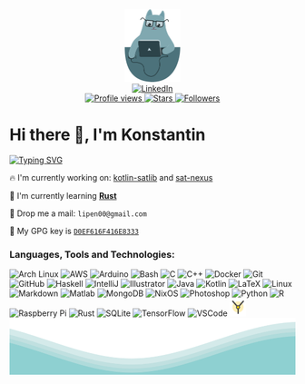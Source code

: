 <div id="header" align="center">
  <img src="assets/cat-arch.png" height="128"/>
  <div id="badges">
    <a href="https://www.linkedin.com/in/kchukharev/">
        <img src="https://img.shields.io/badge/LinkedIn-blue?style=for-the-badge&logo=linkedin&logoColor=white" alt="LinkedIn"/>
    </a>
  </div>
  <div id="stats">
    <a href="https://github.com/Lipen">
      <img src="https://komarev.com/ghpvc/?username=Lipen" alt="Profile views"/>
    </a>
    <a href="https://github.com/Lipen?tab=repositories&q=&type=source&language=&sort=stargazers">
      <img src="https://img.shields.io/github/stars/Lipen" alt="Stars"/>
    </a>
    <a href="https://github.com/Lipen?tab=followers">
      <img src="https://img.shields.io/github/followers/Lipen" alt="Followers"/>
    </a>
  </div>
</div>

# Hi there 👋, I'm Konstantin
[![Typing SVG](https://readme-typing-svg.demolab.com/?multiline=true&height=100&duration=2000&pause=1000&font=Montserrat&lines=A+researcher+👨‍🎓,;software+developer+🧙‍♂️,;lecturer+👨‍🏫+at+ITMO+University+🏫)](https://git.io/typing-svg)

🔥 I'm currently working on: [kotlin-satlib](https://github.com/Lipen/kotlin-satlib) and [sat-nexus](https://github.com/Lipen/sat-nexus)

🌱 I'm currently learning [**Rust**](https://www.rust-lang.org/)

📧 Drop me a mail: `lipen00@gmail.com`

🔑 My GPG key is [`D0EF616F416E8333`](https://keyserver.ubuntu.com/pks/lookup?search=D0EF616F416E8333&fingerprint=on&op=index)

### Languages, Tools and Technologies:

<div id="tools">
  <img src="https://archlinux.org/logos/archlinux-icon-crystal-256.svg" alt="Arch Linux" height="32">
  <img src="https://cdn.jsdelivr.net/gh/devicons/devicon/icons/amazonwebservices/amazonwebservices-original.svg" alt="AWS" height="32">
  <img src="https://cdn.jsdelivr.net/gh/devicons/devicon/icons/arduino/arduino-original.svg" alt="Arduino" height="32">
  <img src="https://cdn.jsdelivr.net/gh/devicons/devicon/icons/bash/bash-original.svg" alt="Bash" height="32">
  <img src="https://cdn.jsdelivr.net/gh/devicons/devicon/icons/c/c-original.svg" alt="C" height="32"/>
  <img src="https://cdn.jsdelivr.net/gh/devicons/devicon/icons/cplusplus/cplusplus-original.svg" alt="C++" height="32"/>
  <img src="https://cdn.jsdelivr.net/gh/devicons/devicon/icons/docker/docker-original.svg" alt="Docker" height="32"/>
  <img src="https://cdn.jsdelivr.net/gh/devicons/devicon/icons/git/git-original.svg" alt="Git" height="32"/>
  <img src="https://cdn.jsdelivr.net/gh/devicons/devicon/icons/github/github-original.svg" alt="GitHub" height="32"/>
  <img src="https://cdn.jsdelivr.net/gh/devicons/devicon/icons/haskell/haskell-original.svg" alt="Haskell" height="32"/>
  <img src="https://cdn.jsdelivr.net/gh/devicons/devicon/icons/intellij/intellij-original.svg" alt="IntelliJ" height="32"/>
  <img src="https://cdn.jsdelivr.net/gh/devicons/devicon/icons/illustrator/illustrator-line.svg" alt="Illustrator" height="32"/>
  <img src="https://cdn.jsdelivr.net/gh/devicons/devicon/icons/java/java-original.svg" alt="Java" height="32"/>
  <img src="https://cdn.jsdelivr.net/gh/devicons/devicon/icons/kotlin/kotlin-original.svg" alt="Kotlin" height="32"/>
  <img src="https://cdn.jsdelivr.net/gh/devicons/devicon/icons/latex/latex-original.svg" alt="LaTeX" height="32"/>
  <img src="https://cdn.jsdelivr.net/gh/devicons/devicon/icons/linux/linux-original.svg" alt="Linux" height="32">
  <img src="https://cdn.jsdelivr.net/gh/devicons/devicon/icons/markdown/markdown-original.svg" alt="Markdown" height="32"/>
  <img src="https://cdn.jsdelivr.net/gh/devicons/devicon/icons/matlab/matlab-original.svg" alt="Matlab" height="32"/>
  <img src="https://cdn.jsdelivr.net/gh/devicons/devicon/icons/mongodb/mongodb-original-wordmark.svg" alt="MongoDB" height="32"/>
  <img src="https://cdn.jsdelivr.net/gh/devicons/devicon/icons/nixos/nixos-original.svg" alt="NixOS" height="32"/>
  <img src="https://cdn.jsdelivr.net/gh/devicons/devicon/icons/photoshop/photoshop-line.svg" alt="Photoshop" height="32"/>
  <img src="https://cdn.jsdelivr.net/gh/devicons/devicon/icons/python/python-original.svg" alt="Python" height="32"/>
  <img src="https://cdn.jsdelivr.net/gh/devicons/devicon/icons/r/r-original.svg" alt="R" height="32"/>
  <img src="https://cdn.jsdelivr.net/gh/devicons/devicon/icons/raspberrypi/raspberrypi-original.svg" alt="Raspberry Pi" height="32"/>
  <img src="https://cdn.jsdelivr.net/gh/devicons/devicon/icons/rust/rust-plain.svg" alt="Rust" height="32"/>
  <img src="https://cdn.jsdelivr.net/gh/devicons/devicon/icons/sqlite/sqlite-original-wordmark.svg" alt="SQLite" height="32"/>
  <img src="https://cdn.jsdelivr.net/gh/devicons/devicon/icons/tensorflow/tensorflow-original.svg" alt="TensorFlow" height="32"/>
  <img src="https://cdn.jsdelivr.net/gh/devicons/devicon/icons/vscode/vscode-original.svg" alt="VSCode" height="32"/>
  <img src="https://raw.githubusercontent.com/yewstack/yew/master/.static/yew.svg" alt="Yew" height="32"/>
</div>

<img src="assets/waves.svg" width="100%" height="100">
